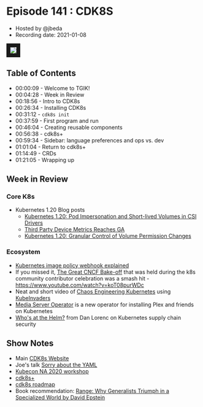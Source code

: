 # Episode 141 : CDK8S

- Hosted by @jbeda
- Recording date: 2021-01-08

<!--- Thumbnailed embed of the video, n8Xo_ghCIOSY is the video id from the youtube url --->

<a href="https://www.youtube.com/watch?v=gSjMYDBb5Mc" target="_blank"><img src="https://i.ytimg.com/vi/gSjMYDBb5Mc/maxresdefault.jpg" border="10" /></a>

## Table of Contents

- 00:00:09 - Welcome to TGIK!
- 00:04:28 - Week in Review
- 00:18:56 - Intro to CDK8s
- 00:26:34 - Installing CDK8s
- 00:31:12 - `cdk8s init`
- 00:37:59 - First program and run
- 00:46:04 - Creating reusable components
- 00:56:38 - cdk8s+
- 00:59:34 - Sidebar: language preferences and ops vs. dev
- 01:01:04 - Return to cdk8s+
- 01:14:49 - CRDs
- 01:21:05 - Wrapping up

## Week in Review

### Core K8s

* Kubernetes 1.20 Blog posts
    * [Kubernetes 1.20: Pod Impersonation and Short-lived Volumes in CSI Drivers](https://kubernetes.io/blog/2020/12/18/kubernetes-1.20-pod-impersonation-short-lived-volumes-in-csi/)
    * [Third Party Device Metrics Reaches GA](https://kubernetes.io/blog/2020/12/16/third-party-device-metrics-reaches-ga/)
    * [Kubernetes 1.20: Granular Control of Volume Permission Changes](https://kubernetes.io/blog/2020/12/14/kubernetes-release-1.20-fsgroupchangepolicy-fsgrouppolicy/)

### Ecosystem

* [Kubernetes image policy webhook explained](https://itnext.io/kubernetes-image-policy-webhook-explained-ac1063d3ea97)
* If you missed it, [The Great CNCF Bake-off](https://www.youtube.com/watch?v=koT08purWDc) that was held during the k8s community contributor celebration was a smash hit - https://www.youtube.com/watch?v=koT08purWDc
* Neat and short video of [Chaos Engineering Kubernetes](https://www.youtube.com/watch?v=IfCgsoX3zW4&feature=emb_title) using [KubeInvaders](https://github.com/lucky-sideburn/KubeInvaders)
* [Media Server Operator](https://github.com/kubealex/k8s-mediaserver-operator) is a new operator for installing Plex and friends on Kubernetes
* [Who's at the Helm?](https://dlorenc.medium.com/whos-at-the-helm-1101c37bf0f1) from Dan Lorenc on Kubernetes supply chain security

## Show Notes
* Main [CDK8s Website](https://cdk8s.io)
* Joe's talk [Sorry about the YAML](https://www.youtube.com/watch?v=8PpgqEqkQWA&list=PLmetgWfuYAIVL99AakL3IsnVPADoH9thW&index=11)
* [Kubecon NA 2020 workshop](https://www.youtube.com/watch?v=uPabHf5jMcs)
* [cdk8s+](https://cdk8s.io/docs/latest/plus/)
* [cdk8s roadmap](https://github.com/awslabs/cdk8s/projects/1)
* Book recommendation: [Range: Why Generalists Triumph in a Specialized World by David Epstein](https://www.amazon.com/Range-Generalists-Triumph-Specialized-World/dp/0735214484)